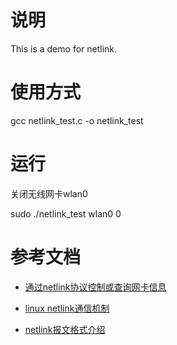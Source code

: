 # 说明

This is a demo for netlink.

# 使用方式

gcc netlink_test.c -o netlink_test

# 运行

关闭无线网卡wlan0

sudo ./netlink_test wlan0 0

# 参考文档

* [通过netlink协议控制或查询网卡信息
](https://github.com/dev-nono/nettool/blob/3cf0d750ef15c1d1289dd3c7e65fdf3ffaa0e2fe/libnettool/src/ip_link.c)

* [linux netlink通信机制
](https://www.cnblogs.com/wenqiang/p/6306727.html)

* [netlink报文格式介绍
](https://www.infradead.org/~tgr/libnl/doc/route.html)
